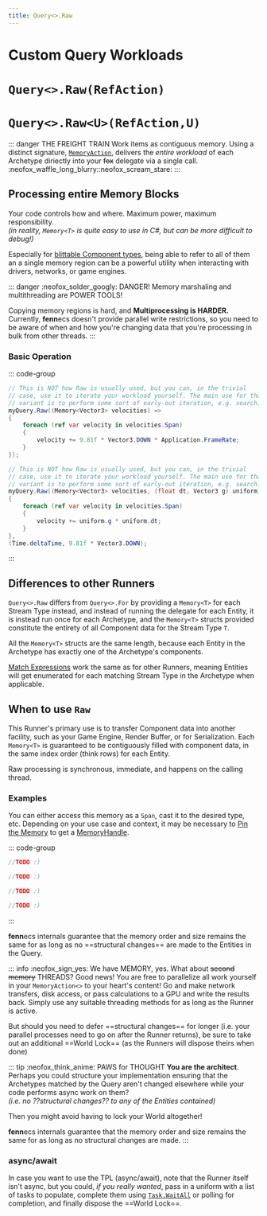 ```yaml
---
title: Query<>.Raw
---
```

# Custom Query Workloads
# `Query<>.Raw(RefAction)`
# `Query<>.Raw<U>(RefAction,U)`

::: danger THE FREIGHT TRAIN
Work items as contiguous memory. Using a distinct signature, [`MemoryAction`](Delegates.md#memoryaction-and-memoryactionu), delivers the *entire workload* of each Archetype diriectly into your ~~fox~~ delegate via a single call.
:neofox_waffle_long_blurry::neofox_scream_stare:
:::

## Processing entire Memory Blocks

Your code controls how and where. Maximum power, maximum responsibility.  
_(in reality, `Memory<T>` is quite easy to use in C#, but can be more difficult to debug!)_

Especially for [blittable Component types](https://learn.microsoft.com/en-us/dotnet/framework/interop/default-marshalling-behavior#default-marshalling-for-value-types), being able to refer to all of them an a single memory region can be a powerful utility when interacting with drivers, networks, or game engines.

::: danger :neofox_solder_googly: DANGER! Memory marshaling and multithreading are POWER TOOLS!

Copying memory regions is hard, and **Multiprocessing is HARDER.** Currently, **fenn**ecs doesn't provide parallel write restrictions, so you need to be aware of when and how you're changing data that you're processing in bulk from other threads.
:::


### Basic Operation
::: code-group

```cs [Raw(...) DIY]
// This is NOT how Raw is usually used, but you can, in the trivial
// case, use it to iterate your workload yourself. The main use for that
// variant is to perform some sort of early-out iteration, e.g. search)
myQuery.Raw((Memory<Vector3> velocities) => 
{
    foreach (ref var velocity in velocities.Span) 
    {
        velocity += 9.81f * Vector3.DOWN * Application.FrameRate;
    }
});
```

```cs [Raw&lt;U&gt;(...) with uniform]
// This is NOT how Raw is usually used, but you can, in the trivial
// case, use it to iterate your workload yourself. The main use for that
// variant is to perform some sort of early-out iteration, e.g. search)
myQuery.Raw((Memory<Vector3> velocities, (float dt, Vector3 g) uniform) => 
{
    foreach (ref var velocity in velocities.Span) 
    {
        velocity += uniform.g * uniform.dt;
    }
}, 
(Time.deltaTime, 9.81f * Vector3.DOWN); 
```

:::


## Differences to other Runners
`Query<>.Raw` differs from `Query<>.For` by providing a `Memory<T>` for each Stream Type instead, and instead of running the delegate for each Entity, it is instead run once for each Archetype, and the `Memory<T>` structs provided constitute the entirety of all Component data for the Stream Type `T`.

All the `Memory<T>` structs are the same length, because each Entity in the Archetype has exactly one of the Archetype's components.

[Match Expressions](MatchExpressions.md) work the same as for other Runners, meaning Entities will get enumerated for each matching Stream Type in the Archetype when applicable.



## When to use `Raw`
This Runner's primary use is to transfer Component data into another facility, such as your Game Engine, Render Buffer, or for Serialization. Each `Memory<T>` is guaranteed to be contiguously filled with component data, in the same index order (think rows) for each Entity.

Raw processing is synchronous, immediate, and happens on the calling thread.

### Examples
You can either access this memory as a `Span`, cast it to the desired type, etc. Depending on your use case and context, it may be necessary to [Pin the Memory](https://learn.microsoft.com/en-us/dotnet/api/system.memory-1.pin) to get a [MemoryHandle](https://learn.microsoft.com/en-us/dotnet/api/system.buffers.memoryhandle).

::: code-group
```cs [🦋 use as span]
//TODO :)
```

```cs [☠️ cast to another type]
//TODO :)
```

```cs [☠️☠️ transfer as buffer]
//TODO :)
```

```cs [☠️☠️☠️ pin for GPU]
//TODO :)
```
:::


**fenn**ecs internals guarantee that the memory order and size remains the same for as long as no ==structural changes== are made to the Entities in the Query.


::: info :neofox_sign_yes: We have MEMORY, yes. What about ~~second memory~~ THREADS?
 Good news! You are free to parallelize all work yourself in your `MemoryAction<>` to your heart's content! 
Go and make network transfers, disk access, or pass calculations to a GPU and write the results back. Simply use any suitable threading methods for as long as the Runner is active.

But should you need to defer ==structural changes== for longer (i.e. your parallel processes need to go on after the Runner returns), be sure to take out an additional ==World Lock== (as the Runners will dispose theirs when done)

::: tip :neofox_think_anime: PAWS for THOUGHT
__You are the architect__. Perhaps you could structure your implementation ensuring that the Archetypes matched by the Query aren't changed elsewhere while your code performs async work on them?  
_(i.e. no ??structural changes?? to any of the Entities contained)_

Then you might avoid having to lock your World altogether!

**fenn**ecs internals guarantee that the memory order and size remains the same for as long as no structural changes are made.
:::

### async/await
In case you want to use the TPL (async/await), note that the Runner itself isn't async, but you could, _if you really wanted_, pass in a uniform with a list of tasks to populate, complete them using [`Task.WaitAll`](https://learn.microsoft.com/en-us/dotnet/api/system.threading.tasks.task.waitall) or polling for completion, and finally dispose the ==World Lock==.


